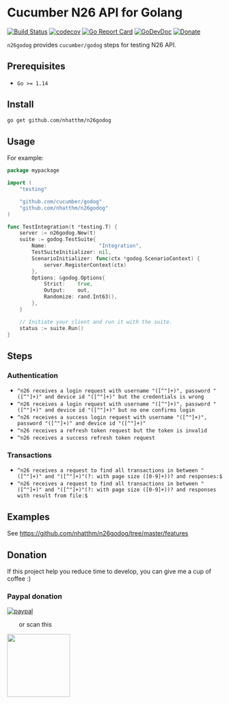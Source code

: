 # Cucumber N26 API for Golang

[![Build Status](https://github.com/nhatthm/n26godog/actions/workflows/test.yaml/badge.svg)](https://github.com/nhatthm/{}name/actions/workflows/test.yaml)
[![codecov](https://codecov.io/gh/nhatthm/n26godog/branch/master/graph/badge.svg?token=eTdAgDE2vR)](https://codecov.io/gh/nhatthm/n26godog)
[![Go Report Card](https://goreportcard.com/badge/github.com/nhatthm/n26godog)](https://goreportcard.com/report/github.com/nhatthm/n26godog)
[![GoDevDoc](https://img.shields.io/badge/dev-doc-00ADD8?logo=go)](https://pkg.go.dev/github.com/nhatthm/n26godog)
[![Donate](https://img.shields.io/badge/Donate-PayPal-green.svg)](https://www.paypal.com/donate/?hosted_button_id=PJZSGJN57TDJY)

`n26godog` provides `cucumber/godog` steps for testing N26 API.

## Prerequisites

- `Go >= 1.14`

## Install

```bash
go get github.com/nhatthm/n26godog
```

## Usage

For example:

```go
package mypackage

import (
    "testing"

    "github.com/cucumber/godog"
    "github.com/nhatthm/n26godog"
)

func TestIntegration(t *testing.T) {
    server := n26godog.New(t)
    suite := godog.TestSuite{
        Name:                 "Integration",
        TestSuiteInitializer: nil,
        ScenarioInitializer: func(ctx *godog.ScenarioContext) {
            server.RegisterContext(ctx)
        },
        Options: &godog.Options{
            Strict:    true,
            Output:    out,
            Randomize: rand.Int63(),
        },
    }

    // Initiate your client and run it with the suite.
    status := suite.Run()
}
```

## Steps

### Authentication
- `^n26 receives a login request with username "([^"]+)", password "([^"]+)" and device id "([^"]+)" but the credentials is wrong`
- `^n26 receives a login request with username "([^"]+)", password "([^"]+)" and device id "([^"]+)" but no one confirms login`
- `^n26 receives a success login request with username "([^"]+)", password "([^"]+)" and device id "([^"]+)"`
- `^n26 receives a refresh token request but the token is invalid`
- `^n26 receives a success refresh token request`

### Transactions

- `^n26 receives a request to find all transactions in between "([^"]+)" and "([^"]+)"(?: with page size ([0-9]+))? and responses:$`
- `^n26 receives a request to find all transactions in between "([^"]+)" and "([^"]+)"(?: with page size ([0-9]+))? and responses with result from file:$`

## Examples

See https://github.com/nhatthm/n26godog/tree/master/features

## Donation

If this project help you reduce time to develop, you can give me a cup of coffee :)

### Paypal donation

[![paypal](https://www.paypalobjects.com/en_US/i/btn/btn_donateCC_LG.gif)](https://www.paypal.com/donate/?hosted_button_id=PJZSGJN57TDJY)

&nbsp;&nbsp;&nbsp;&nbsp;&nbsp;&nbsp;&nbsp;or scan this

<img src="https://user-images.githubusercontent.com/1154587/113494222-ad8cb200-94e6-11eb-9ef3-eb883ada222a.png" width="147px" />
